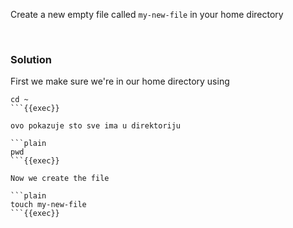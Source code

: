 
Create a new empty file called `my-new-file` in your home directory

<br>

### Solution
First we make sure we're in our home directory using

```plain
cd ~
```{{exec}}

ovo pokazuje sto sve ima u direktoriju

```plain
pwd
```{{exec}}

Now we create the file

```plain
touch my-new-file
```{{exec}}
